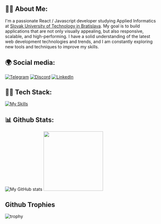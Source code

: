 ## 🙋‍♂️ About Me:
I'm a passionate React / Javascript developer studying Applied Informatics at [Slovak University of Technology in Bratislava](https://www.stuba.sk/). My goal is to build applications that are not only visually appealing, but also responsive, scalable, and high-performing. I have a solid understanding of the latest web development technologies and trends, and I am constantly exploring new tools and techniques to improve my skills.

## 🌍 Social media:

[![Telegram](https://img.shields.io/badge/-Telegram-2AABEE?logo=telegram&logoColor=white)](https://t.me/ihrow) [![Discord](https://img.shields.io/badge/-Discord-7289DA?logo=discord&logoColor=white)](https://discord.com/users/282945545356574720) [![LinkedIn](https://img.shields.io/badge/-LinkedIn-0077B5?logo=linkedin&logoColor=white)](https://www.linkedin.com/in/ihrow/) 

## 👨‍💻 Tech Stack:

[![My Skills](https://skillicons.dev/icons?i=html,css,tailwindcss,js,react,redux,git)](https://skillicons.dev)

## 📊 Github Stats:

![My GitHub stats](https://github-readme-stats.vercel.app/api?username=ihrow&show_icons=true&bg_color=0,6725f2,df34ce&title_color=fff&text_color=fff&hide_border=true) 
<img src="https://github-readme-stats.vercel.app/api/top-langs/?username=ihrow&layout=compact&bg_color=0,db33cf,F3F98A&title_color=fff&text_color=fff&hide_border=true" height=195/>

## Github Trophies
![trophy](https://github-profile-trophy.vercel.app/?username=ihrow&rank=SECRET,S,AAA,SS,SSS,AA,A,B&margin-w=10&no-frame=true&no-bg=true&theme=darkhub)

